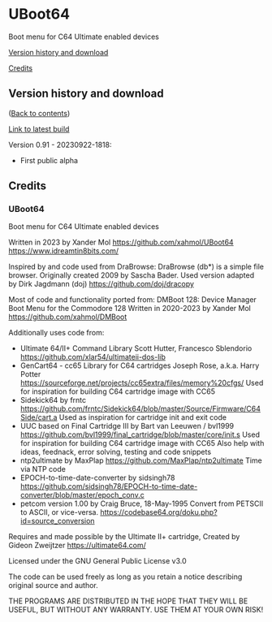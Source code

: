 # UBoot64
Boot menu for C64 Ultimate enabled devices

[Version history and download](#version-history-and-download)

[Credits](#credits)

## Version history and download
([Back to contents](#contents))

[Link to latest build](https://github.com/xahmol/UBoot64/raw/main/UBoot64-v091-20230922-1818.zip)

Version 0.91 - 20230922-1818:

- First public alpha

## Credits

### UBoot64

Boot menu for C64 Ultimate enabled devices

Written in 2023 by Xander Mol
https://github.com/xahmol/UBoot64
https://www.idreamtin8bits.com/

Inspired by and code used from DraBrowse:
DraBrowse (db*) is a simple file browser.
Originally created 2009 by Sascha Bader.
Used version adapted by Dirk Jagdmann (doj)
https://github.com/doj/dracopy

Most of code and functionality ported from:
DMBoot 128:
Device Manager Boot Menu for the Commodore 128
Written in 2020-2023 by Xander Mol
https://github.com/xahmol/DMBoot

Additionally uses code from:
- Ultimate 64/II+ Command Library
  Scott Hutter, Francesco Sblendorio
  https://github.com/xlar54/ultimateii-dos-lib
- GenCart64 - cc65 Library for C64 cartridges
  Joseph Rose, a.k.a. Harry Potter
  https://sourceforge.net/projects/cc65extra/files/memory%20cfgs/
  Used for inspiration for building C64 cartridge image with CC65
- Sidekick64 by frntc
  https://github.com/frntc/Sidekick64/blob/master/Source/Firmware/C64Side/cart.a
  Used as inspiration for cartridge init and exit code
- UUC based on Final Cartridge III by Bart van Leeuwen / bvl1999
  https://github.com/bvl1999/final_cartridge/blob/master/core/init.s
  Used for inspiration for building C64 cartridge image with CC65
  Also help with ideas, feednack, error solving, testing and code snippets
- ntp2ultimate by MaxPlap
  https://github.com/MaxPlap/ntp2ultimate
  Time via NTP code
- EPOCH-to-time-date-converter by sidsingh78
  https://github.com/sidsingh78/EPOCH-to-time-date-converter/blob/master/epoch_conv.c
- petcom version 1.00 by Craig Bruce, 18-May-1995
  Convert from PETSCII to ASCII, or vice-versa.
  https://codebase64.org/doku.php?id=source_conversion

Requires and made possible by the Ultimate II+ cartridge,
Created by Gideon Zweijtzer
https://ultimate64.com/

Licensed under the GNU General Public License v3.0

The code can be used freely as long as you retain
a notice describing original source and author.

THE PROGRAMS ARE DISTRIBUTED IN THE HOPE THAT THEY WILL BE USEFUL,
BUT WITHOUT ANY WARRANTY. USE THEM AT YOUR OWN RISK!